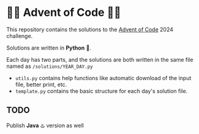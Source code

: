 # 🎄🎄 Advent of Code 🎄🎄
This repository contains the solutions to the [Advent of Code](https://adventofcode.com/) 2024 challenge.

Solutions are written in **Python** 🐍. 

Each day has two parts, and the solutions are both written in the same file named as `/solutions/YEAR_DAY.py`

- `utils.py` contains help functions like automatic download of the input file, better print, etc.
- `template.py` contains the basic structure for each day's solution file.

## TODO
Publish **Java** ♨️ version as well